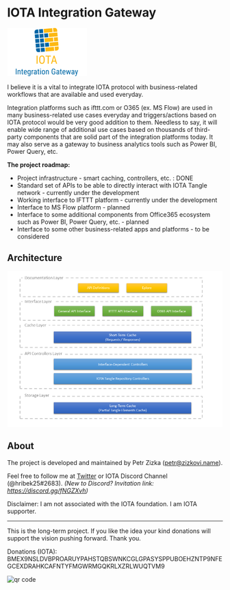 # IOTA Integration Gateway
![Logo](https://raw.githubusercontent.com/Hribek25/IOTA-Integration-Gateway/master/Graphics/logo.png)

I believe it is a vital to integrate IOTA protocol with business-related workflows that are available and used everyday.

Integration platforms such as ifttt.com or O365 (ex. MS Flow) are used in many business-related use cases everyday and triggers/actions based on IOTA protocol would be very good addition to them. Needless to say, it will enable wide range of additional use cases based on thousands of  third-party components that are solid part of the integration platforms today. It may also serve as a gateway to business analytics tools such as Power BI, Power Query, etc.

**The project roadmap:**
* Project infrastructure  - smart caching, controllers, etc. : DONE
* Standard set of APIs to be able to directly interact with IOTA Tangle network - currently under the development
* Working interface to IFTTT platform - currently under the development
* Interface to MS Flow platform - planned
* Interface to some additional components from Office365 ecosystem such as Power BI, Power Query, etc. - planned
* Interface to some other business-related apps and platforms - to be considered

## Architecture
![Architecture](https://raw.githubusercontent.com/Hribek25/IOTA-Integration-Gateway/master/Graphics/architecture_layers.png)

## About
The project is developed and maintained by Petr Zizka (petr@zizkovi.name).

Feel free to follow me at [Twitter](https://twitter.com/petrzizka) or IOTA Discord Channel (@hribek25#2683).
*(New to Discord? Invitation link: https://discord.gg/fNGZXvh)*

Disclaimer: I am not associated with the IOTA foundation. I am IOTA supporter.

----
This is the long-term project. If you like the idea your kind donations will support the vision pushing forward. Thank you.

Donations (IOTA):
BMEX9NSLDVBPROARUYPAHSTQBSWNKCGLGPASYSPPUBOEHZNTP9NFEGCEXDRAHKCAFNTYFMGWRMGQKRLXZRLWUQTVM9

![qr code](http://api.qrserver.com/v1/create-qr-code/?color=000000&bgcolor=FFFFFF&data=BMEX9NSLDVBPROARUYPAHSTQBSWNKCGLGPASYSPPUBOEHZNTP9NFEGCEXDRAHKCAFNTYFMGWRMGQKRLXZRLWUQTVM9&qzone=1&margin=0&size=120x120&ecc=L "donation address in QR code")
